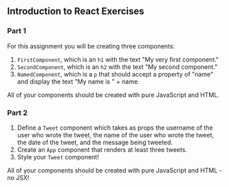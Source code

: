 ## Introduction to React Exercises

### Part 1

For this assignment you will be creating three components:

1. `FirstComponent`, which is an `h1` with the text "My very first component."
2. `SecondComponent`, which is an `h2` with the text "My second component."
3. `NamedComponent`, which is a `p` that should accept a property of "name" and display the text "My name is " + name. 

All of your components should be created with pure JavaScript and HTML.

### Part 2

1. Define a `Tweet` component which takes as props the username of the user who wrote the tweet, the name of the user who wrote the tweet, the date of the tweet, and the message being tweeted.
2. Create an `App` component that renders at least three tweets.
3. Style your `Tweet` component!

All of your components should be created with pure JavaScript and HTML - no JSX!

